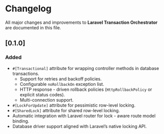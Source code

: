 # Changelog

All major changes and improvements to **Laravel Transaction Orchestrator** are documented in this file.

## [0.1.0]

### Added

- `#[Transactional]` attribute for wrapping controller methods in database transactions.
    - Support for retries and backoff policies.
    - Configurable `noRollbackOn` exception list.
    - HTTP response - driven rollback policies (`HttpRollbackPolicy` or explicit status codes).
    - Multi-connection support.
- `#[LockForUpdate]` attribute for pessimistic row-level locking.
- `#[SharedLock]` attribute for shared row-level locking.
- Automatic integration with Laravel router for lock - aware route model binding.
- Database driver support aligned with Laravel’s native locking API.
